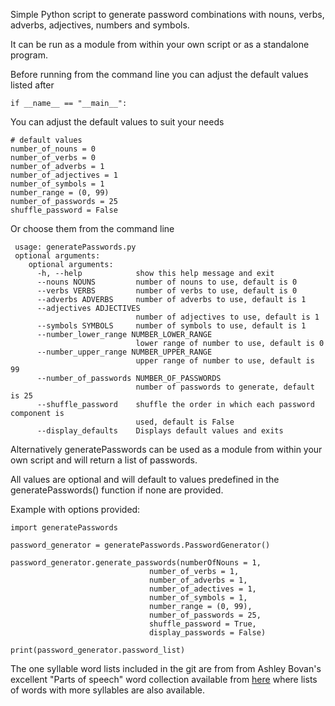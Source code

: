 ﻿Simple Python script to generate password combinations with nouns, verbs, adverbs, adjectives, numbers and symbols.

 It can be run as a module from within your own script or as a standalone program.

 Before running from the command line you can adjust the default values listed after
 

    if __name__ == "__main__":

  You can adjust the default values to suit your needs

   
 
    # default values  
    number_of_nouns = 0 
    number_of_verbs = 0  
    number_of_adverbs = 1  
    number_of_adjectives = 1 
    number_of_symbols = 1  
    number_range = (0, 99) 
    number_of_passwords = 25 
    shuffle_password = False

Or choose them from the command line
  

     usage: generatePasswords.py  
     optional arguments:
        optional arguments:
          -h, --help            show this help message and exit
          --nouns NOUNS         number of nouns to use, default is 0
          --verbs VERBS         number of verbs to use, default is 0
          --adverbs ADVERBS     number of adverbs to use, default is 1
          --adjectives ADJECTIVES
                                number of adjectives to use, default is 1
          --symbols SYMBOLS     number of symbols to use, default is 1
          --number_lower_range NUMBER_LOWER_RANGE
                                lower range of number to use, default is 0
          --number_upper_range NUMBER_UPPER_RANGE
                                upper range of number to use, default is 99
          --number_of_passwords NUMBER_OF_PASSWORDS
                                number of passwords to generate, default is 25
          --shuffle_password    shuffle the order in which each password component is
                                used, default is False
          --display_defaults    Displays default values and exits
    

   
 Alternatively generatePasswords can be used as a module from within your own script and will return a list of passwords.
 
 All values are optional and will default to values predefined in the generatePasswords() function if none are provided.
 
 Example with options provided:
 

    import generatePasswords
    
    password_generator = generatePasswords.PasswordGenerator()

    password_generator.generate_passwords(numberOfNouns = 1,
                                   number_of_verbs = 1,
                                   number_of_adverbs = 1,
                                   number_of_adectives = 1,
                                   number_of_symbols = 1,
                                   number_range = (0, 99),
                                   number_of_passwords = 25,
                                   shuffle_password = True,
                                   display_passwords = False)
    
    print(password_generator.password_list)

The one syllable word lists included in the git are from from Ashley Bovan's  excellent "Parts of speech" word collection available from [here](http://www.ashley-bovan.co.uk/words/partsofspeech.html) where lists of words with more syllables are also available.
 
